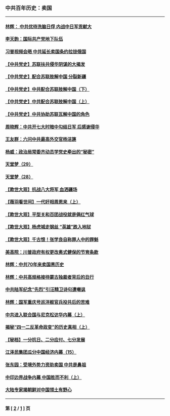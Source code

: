### 中共百年历史：卖国
---
#### [林辉： 中共优待洗脑日俘 内战中日军贡献大](../../pages/nf1176117/n13624644.md?08080430) 
#### [李天韵：国际共产党地下队伍](../../pages/nf1176117/n13611808.md?08080430) 
#### [习普视频会晤 中共延长卖国条约拉拢俄国](../../pages/nf1176117/n13060971.md?08080430) 
#### [【中共党史】苏联扶共侵华阴谋的大揭发](../../pages/nf1176117/n13056050.md?08080430) 
#### [【中共党史】配合苏联肢解中国 分裂新疆](../../pages/nf1176117/n13040700.md?08080430) 
#### [【中共党史】中共配合苏联肢解中国（下）](../../pages/nf1176117/n13035660.md?08080430) 
#### [【中共党史】中共配合苏联肢解中国（上）](../../pages/nf1176117/n13030262.md?08080430) 
#### [【中共党史】中共协助苏联瓦解中国的角色](../../pages/nf1176117/n13018109.md?08080430) 
#### [周晓辉：中共开七大时暗中勾结日军 后感谢侵华](../../pages/nf1176117/n12921960.md?08080430) 
#### [王友群：六问中共最高外交官杨洁篪](../../pages/nf1176117/n12836495.md?08080430) 
#### [杨威：政治局常委齐动员学党史牵出的“秘密”](../../pages/nf1176117/n12764642.md?08080430) 
#### [天堂梦（29）](../../pages/nf1176117/n12408465.md?08080430) 
#### [天堂梦（28）](../../pages/nf1176117/n12408309.md?08080430) 
#### [【欺世大观】抗战八大将军 血洒疆场](../../pages/nf1176117/n12357044.md?08080430) 
#### [【薇羽看世间】一代奸相周恩来（上）](../../pages/nf1176117/n12401109.md?08080430) 
#### [【欺世大观】平型关和百团战役就是俩红气球](../../pages/nf1176117/n12359157.md?08080430) 
#### [【欺世大观】杨虎城走钢丝 “英雄”跌入地狱](../../pages/nf1176117/n12358840.md?08080430) 
#### [【欺世大观】千古恨！张学良自称罪人中的罪魁](../../pages/nf1176117/n12358629.md?08080430) 
#### [美高院：川普政府有权更改奥式健保的节育条款](../../pages/nf1176117/n12242171.md?08080430) 
#### [林辉：中共70年来卖国黑历史](../../pages/nf1176117/n11552181.md?08080430) 
#### [林辉：中共高规格接待蒙古独裁者背后的丑行](../../pages/nf1176117/n11225005.md?08080430) 
#### [中共陆军纪念“先烈”引汪精卫诗句遭嘲讽](../../pages/nf1176117/n11153345.md?08080430) 
#### [林辉：国军重庆号巡洋舰官兵投共后的苦难](../../pages/nf1176117/n10997801.md?08080430) 
#### [中共进入联合国与尼克松访华内幕（上）](../../pages/nf1176117/n10138788.md?08080430) 
#### [揭秘“四一二反革命政变”的历史真相（上）](../../pages/nf1176117/n9996650.md?08080430) 
#### [【秘档】一分抗日、二分应付、七分发展](../../pages/nf1176117/n9331484.md?08080430) 
#### [江泽民集团瓜分中国经济内幕（15）](../../pages/nf1176117/n9268584.md?08080430) 
#### [张东园：受境外势力资助卖国 中共是鼻祖](../../pages/nf1176117/n9272480.md?08080430) 
#### [中印边界战争内幕 中国胜而不利（上）](../../pages/nf1176117/n9252458.md?08080430) 
#### [大陆专家揭朝鲜对中国领土有野心](../../pages/nf1176117/n9074056.md?08080430) 

---
#### 第 [ [2](./2.md?08080430) / [1](./1.md?08080430) ] 页
